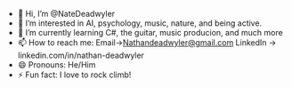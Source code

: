 - 👋 Hi, I’m @NateDeadwyler
- 👀 I’m interested in AI, psychology, music, nature, and being active.
- 🌱 I’m currently learning C#, the guitar, music producion, and much more
- 📫 How to reach me: Email->Nathandeadwyler@gmail.com LinkedIn -> linkedin.com/in/nathan-deadwyler
- 😄 Pronouns: He/Him
- ⚡ Fun fact: I love to rock climb!

<!---
NateDeadwyler/NateDeadwyler is a ✨ special ✨ repository because its `README.md` (this file) appears on your GitHub profile.
You can click the Preview link to take a look at your changes.
--->
